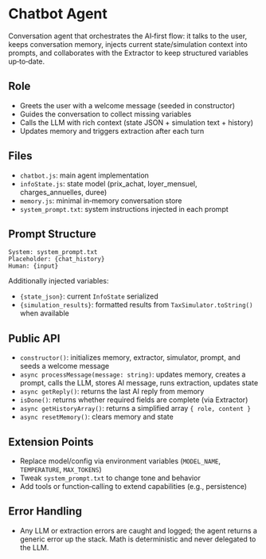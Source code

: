 # Chatbot Agent

Conversation agent that orchestrates the AI‑first flow: it talks to the user, keeps conversation memory, injects current state/simulation context into prompts, and collaborates with the Extractor to keep structured variables up‑to‑date.

## Role

- Greets the user with a welcome message (seeded in constructor)
- Guides the conversation to collect missing variables
- Calls the LLM with rich context (state JSON + simulation text + history)
- Updates memory and triggers extraction after each turn

## Files

- `chatbot.js`: main agent implementation
- `infoState.js`: state model (prix_achat, loyer_mensuel, charges_annuelles, duree)
- `memory.js`: minimal in‑memory conversation store
- `system_prompt.txt`: system instructions injected in each prompt

## Prompt Structure

```
System: system_prompt.txt
Placeholder: {chat_history}
Human: {input}
```

Additionally injected variables:
- `{state_json}`: current `InfoState` serialized
- `{simulation_results}`: formatted results from `TaxSimulator.toString()` when available

## Public API

- `constructor()`: initializes memory, extractor, simulator, prompt, and seeds a welcome message
- `async processMessage(message: string)`: updates memory, creates a prompt, calls the LLM, stores AI message, runs extraction, updates state
- `async getReply()`: returns the last AI reply from memory
- `isDone()`: returns whether required fields are complete (via Extractor)
- `async getHistoryArray()`: returns a simplified array `{ role, content }`
- `async resetMemory()`: clears memory and state

## Extension Points

- Replace model/config via environment variables (`MODEL_NAME`, `TEMPERATURE`, `MAX_TOKENS`)
- Tweak `system_prompt.txt` to change tone and behavior
- Add tools or function‑calling to extend capabilities (e.g., persistence)

## Error Handling

- Any LLM or extraction errors are caught and logged; the agent returns a generic error up the stack. Math is deterministic and never delegated to the LLM.


